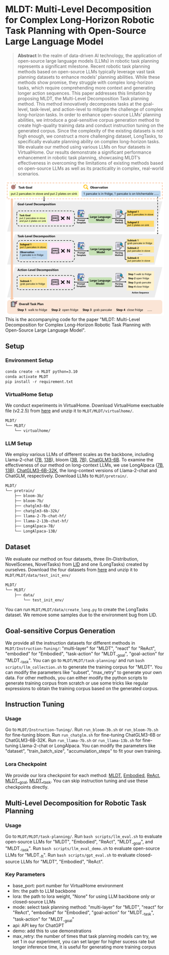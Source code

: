 # MLDT: Multi-Level Decomposition for Complex Long-Horizon Robotic Task Planning with Open-Source Large Language Model

> **Abstract**
In the realm of data-driven AI technology, the application of open-source large language models (LLMs) in robotic task planning represents a significant milestone. Recent robotic task planning methods based on open-source LLMs typically leverage vast task planning datasets to enhance models’ planning abilities. While these methods show promise, they struggle with complex long-horizon tasks, which require comprehending more context and generating longer action sequences. This paper addresses this limitation by proposing MLDT, the Multi-Level Decomposition Task planning method. This method innovatively decomposes tasks at the goal-level, task-level, and action-level to mitigate the challenge of complex long-horizon tasks. In order to enhance open-source LLMs’ planning abilities, we introduce a goal-sensitive corpus generation method to create high-quality training data and conduct instruction tuning on the generated corpus. Since the complexity of the existing datasets is not high enough, we construct a more challenging dataset, LongTasks, to specifically evaluate planning ability on complex long-horizon tasks. We evaluate our method using various LLMs on four datasets in VirtualHome. Our results demonstrate a significant performance enhancement in robotic task planning, showcasing MLDT’s effectiveness in overcoming the limitations of existing methods based on open-source LLMs as well as its practicality in complex, real-world scenarios.
> 
![](./figs/1.png)
This is the accompanying code for the paper "MLDT: Multi-Level Decomposition for Complex Long-Horizon Robotic Task Planning with Open-Source Large Language Model".

## Setup
### Environment Setup
```
conda create -n MLDT python=3.10
conda activate MLDT
pip install -r requirement.txt
```
### VirtualHome Setup
We conduct experiments in VirtualHome. Download VirtualHome exectuable file (v2.2.5) from [here](https://1drv.ms/u/s!Am9fgKqXV2C2bB8WJWKb4-NABSg?e=8FJOUA) and unzip it to ```MLDT/MLDT/virtualhome/```. 
```
MLDT/
└── MLDT/
    └── virtualhome/                                                          
```
### LLM Setup
We employ various LLMs of different scales as the backbone, including Llama-2-chat ([7B](https://huggingface.co/meta-llama/Llama-2-7b-chat-hf), [13B](https://huggingface.co/meta-llama/Llama-2-13b-chat-hf)), bloom ([3B](https://huggingface.co/bigscience/bloom-3b), [7B](https://huggingface.co/bigscience/bloom-7b1)), [ChatGLM3-6B](https://huggingface.co/THUDM/chatglm3-6b). To examine the effectiveness of our method on long-context LLMs, we use LongAlpaca ([7B](https://huggingface.co/Yukang/LongAlpaca-7B), [13B](https://huggingface.co/Yukang/LongAlpaca-13B)), [ChatGLM3-6B-32K](https://huggingface.co/THUDM/chatglm3-6b-32k), the long-context versions of Llama-2-chat and ChatGLM, respectively. Download LLMs to ```MLDT/pretrain/```.
```
MLDT/
└── pretrain/
    ├── bloom-3b/
    ├── bloom-7b/
    ├── chatglm3-6b/
    ├── chatglm3-6b-32k/
    ├── llama-2-7b-chat-hf/
    ├── llama-2-13b-chat-hf/
    ├── LongAlpaca-7B/
    └── LongAlpaca-13B/                         
```

## Dataset
We evaluate our method on four datasets, three (In-Distribution, NovelScenes, NovelTasks) from [LID](https://github.com/ShuangLI59/Pre-Trained-Language-Models-for-Interactive-Decision-Making) and one (LongTasks) created by ourselves. Download the four datasets from [here](https://1drv.ms/u/s!AvfJPiUjTsi_aYQaFwohMS7NA2s?e=tZkalm) and unzip it to ```MLDT/MLDT/data/test_init_env/```
```
MLDT/
└── MLDT/
    ├── data/                  
        └── test_init_env/                                        
```                                                     
You can run ```MLDT/MLDT/data/create_long.py``` to create the LongTasks dataset. We remove some samples due to the environment bug from LID.

## Goal-sensitive Corpus Generation
We provide all the instruction datasets for different methods in ```MLDT/Instruction-Tuning/```: "multi-layer" for "MLDT", "react" for "ReAct", "embodied" for "Embodied", "task-action" for "MLDT<sub>-goal</sub>", "goal-action" for "MLDT<sub>-task</sub>".
You can go to ```MLDT/MLDT/task-planning/``` and run ```bash scripts/llm_collection.sh``` to generate the training corpus for "MLDT". You can modify the parameters like "subset", "max_retry" to generate your own data. For other methods, you can either modify the python scripts to generate training corpus from scratch or use some tricks like regular expressions to obtain the training corpus based on the generated corpus.

## Instruction Tuning
### Usage
Go to ```MLDT/Instruction-Tuning/```. Run ```run_bloom-3b.sh``` or ```run_bloom-7b.sh``` for fine-tuning bloom. Run ```run_chatglm.sh``` for fine-tuning ChatGLM3-6B or ChatGLM3-6B-32K. Run ```run_llama-7b.sh``` or ```run_llama-13b.sh``` for fine-tuning Llama-2-chat or LongAlpaca. You can modify the parameters like "dataset", "train_batch_size", "accumulation_steps" to fit your own training.
### Lora Checkpoint
We provide our lora checkpoint for each method: [MLDT](https://1drv.ms/u/s!An61WTKu2fOOa6lOfBDVmFP2Quo?e=O0N5l7), [Embodied](https://1drv.ms/u/s!AvfJPiUjTsi_an6vmzEdlH5LaVs?e=0KYZN0), [ReAct](https://1drv.ms/u/s!Am9fgKqXV2C2ayrt9rQVOFg1044?e=9SLo5M), [MLDT<sub>-goal</sub>](https://1drv.ms/u/s!An61WTKu2fOObDIxmBz1LpeD6U4?e=hRa8G5), [MLDT<sub>-task</sub>](https://1drv.ms/u/s!AvfJPiUjTsi_a6idWguHNSppN9k?e=Tj43MW). You can skip instruction tuning and use these checkpoints directly.

## Multi-Level Decomposition for Robotic Task Planning
### Usage
Go to ```MLDT/MLDT/task-planning/```. Run ```bash scripts/llm_eval.sh``` to evaluate open-source LLMs for "MLDT", "Embodied", "ReAct", "MLDT<sub>-goal</sub>", and "MLDT<sub>-task</sub>". Run ```bash scripts/llm_eval_demo.sh``` to evaluate open-source LLMs for "MLDT<sub>-ft</sub>". Run ```bash scripts/gpt_eval.sh``` to evaluate closed-source LLMs for "MLDT", "Embodied", "ReAct".
### Key Parameters
- base_port: port number for VirtualHome environment
- llm: the path to LLM backbone
- lora: the path to lora weight, "None" for using LLM backbone only or closed-source LLMs
- mode: select task planning method: "multi-layer" for "MLDT", "react" for "ReAct", "embodied" for "Embodied", "goal-action" for "MLDT<sub>-task</sub>", "task-action" for "MLDT<sub>-goal</sub>"
- api: API key for ChatGPT
- demo: add this to use demonstrations
- max_retry: the number of times that task planning models can try, we set 1 in our experiment, you can set larger for higher sucess rate but longer inference time, it is useful for generating more training corpus
